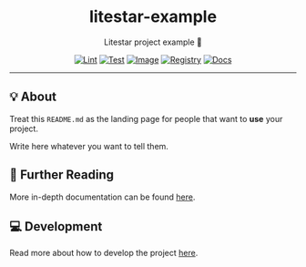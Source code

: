 <h1 align="center">litestar-example</h1>

<div align="center">

Litestar project example 🌠

[![Lint](https://github.com/quickplates/litestar-example/actions/workflows/lint.yaml/badge.svg)](https://github.com/quickplates/litestar-example/actions/workflows/lint.yaml)
[![Test](https://github.com/quickplates/litestar-example/actions/workflows/test.yaml/badge.svg)](https://github.com/quickplates/litestar-example/actions/workflows/test.yaml)
[![Image](https://github.com/quickplates/litestar-example/actions/workflows/image.yaml/badge.svg)](https://github.com/quickplates/litestar-example/actions/workflows/image.yaml)
[![Registry](https://github.com/quickplates/litestar-example/actions/workflows/registry.yaml/badge.svg)](https://github.com/quickplates/litestar-example/actions/workflows/registry.yaml)
[![Docs](https://github.com/quickplates/litestar-example/actions/workflows/docs.yaml/badge.svg)](https://github.com/quickplates/litestar-example/actions/workflows/docs.yaml)

</div>

---

## 💡 About

Treat this `README.md` as the landing page for people
that want to **use** your project.

Write here whatever you want to tell them.

## 📄 Further Reading

More in-depth documentation can be found
[here](https://quickplates.github.io/litestar-example).

## 💻 Development

Read more about how to develop the project
[here](https://github.com/quickplates/litestar-example/blob/main/CONTRIBUTING.md).
